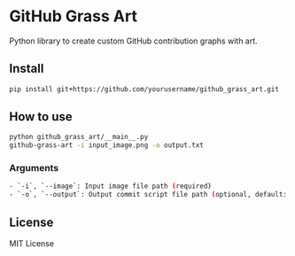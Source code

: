 # GitHub Grass Art

Python library to create custom GitHub contribution graphs with art.

## Install

```bash
pip install git+https://github.com/yourusername/github_grass_art.git
```

## How to use

```bash
python github_grass_art/__main__.py
github-grass-art -i input_image.png -o output.txt
```

### Arguments
```bash
- `-i`, `--image`: Input image file path (required)
- `-o`, `--output`: Output commit script file path (optional, default: output.txt)
```

## License
MIT License